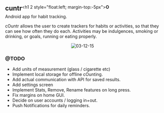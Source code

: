 <span style="font-family:Sans;"><h2 style="float:left;margin:0;">c</h2><h1 2 style="float:left; margin-top:-5px"><strong>O</strong></h1><h2 style="float:left; margin:0">untr</h2></span>

Android app for habit tracking.

cOuntr allows the user to create trackers for habits or activities, so that they can see how often they do each. Activities may be indulgences, smoking or drinking, or goals, running or eating
properly.

<p align="center">
    <img src="https://github.com/psedge/cOuntr/blob/master/assets/03-12-15.png" alt="03-12-15"/>
</p>

<h3> @TODO </h3>

* Add units of measurement (glass / cigarette etc)
* Implement local storage for offline cOunting.
* Add actual communication with API for saved results.
* Add settings screen
* Implement Stats, Remove, Rename features on long press.
* Fix margins on home GUI.
* Decide on user accounts / logging in+out.
* Push Notifications for daily reminders.
